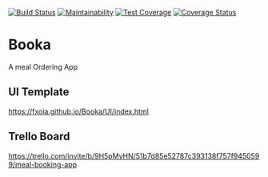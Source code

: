 [![Build Status](https://travis-ci.org/fxola/Booka.svg?branch=master)](https://travis-ci.org/fxola/Booka) [![Maintainability](https://api.codeclimate.com/v1/badges/1fd02e39e63082ded6fb/maintainability)](https://codeclimate.com/github/fxola/Booka/maintainability)  [![Test Coverage](https://api.codeclimate.com/v1/badges/1fd02e39e63082ded6fb/test_coverage)](https://codeclimate.com/github/fxola/Booka/test_coverage) [![Coverage Status](https://coveralls.io/repos/github/fxola/Booka/badge.svg?branch=feature-add-badges-to-readme)](https://coveralls.io/github/fxola/Booka?branch=feature-add-badges-to-readme)

# Booka

A meal Ordering App

## UI Template
https://fxola.github.io/Booka/UI/index.html

## Trello Board
https://trello.com/invite/b/9H5pMyHN/51b7d85e52787c393138f757f9450599/meal-booking-app
